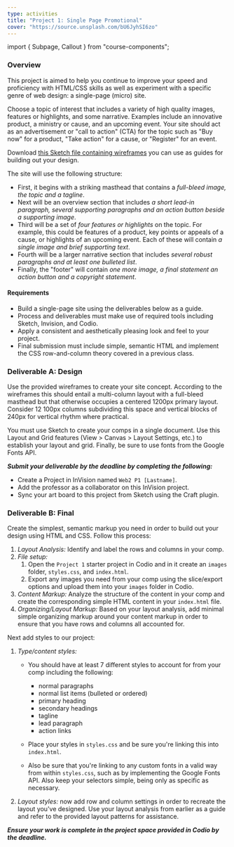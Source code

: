 ```yaml
---
type: activities
title: "Project 1: Single Page Promotional"
cover: "https://source.unsplash.com/bU6JyhSI6zo"
---
```

import { Subpage, Callout } from "course-components";

<Subpage slug="overall">

### Overview

This project is aimed to help you continue to improve your speed and proficiency with HTML/CSS skills as well as experiment with a specific genre of web design: a single-page (micro) site.

Choose a topic of interest that includes a variety of high quality images, features or highlights, and some narrative. Examples include an innovative product, a ministry or cause, and an upcoming event. Your site should act as an advertisement or "call to action" (CTA) for the topic such as "Buy now" for a product, "Take action" for a cause, or "Register" for an event.

Download [this Sketch file containing wireframes](/docs/pr1-starter.sketch) you can use as guides for building out your design.

The site will use the following structure:

* First, it begins with a striking masthead that contains a *full-bleed image, the topic and a tagline*.
* Next will be an overview section that includes *a short lead-in paragraph, several supporting paragraphs and an action button beside a supporting image*.
* Third will be a set of *four features or highlights* on the topic. For example, this could be features of a product, key points or appeals of a cause, or highlights of an upcoming event. Each of these will contain *a single image and brief supporting text*.
* Fourth will be a larger narrative section that includes *several robust paragraphs and at least one bulleted list*.
* Finally, the "footer" will contain *one more image, a final statement an action button and a copyright statement*.

#### Requirements

* Build a single-page site using the deliverables below as a guide.
* Process and deliverables must make use of required tools including Sketch, Invision, and Codio.
* Apply a consistent and aesthetically pleasing look and feel to your project.
* Final submission must include simple, semantic HTML and implement the CSS row-and-column theory covered in a previous class.

</Subpage>
<Subpage slug="a">

### Deliverable A: Design

Use the provided wireframes to create your site concept. According to the wireframes this should entail a multi-column layout with a full-bleed masthead but that otherwise occupies a centered 1200px primary layout. Consider 12 100px columns subdividing this space and vertical blocks of 240px for vertical rhythm where practical.

You must use Sketch to create your comps in a single document. Use this Layout and Grid features (View > Canvas > Layout Settings, etc.) to establish your layout and grid. Finally, be sure to use fonts from the Google Fonts API.

***Submit your deliverable by the deadline by completing the following:***

* Create a Project in InVision named `Web2 P1 [Lastname]`.
* Add the professor as a collaborator on this InVision project.
* Sync your art board to this project from Sketch using the Craft plugin.

</Subpage>
<Subpage slug="b">

### Deliverable B: Final

Create the simplest, semantic markup you need in order to build out your design using HTML and CSS. Follow this process:

1. *Layout Analysis:* Identify and label the rows and columns in your comp.
2. *File setup:*
    1. Open the `Project 1` starter project in Codio and in it create an `images` folder, `styles.css`, and `index.html`.
    2. Export any images you need from your comp using the slice/export options and upload them into your `images` folder in Codio.
4. *Content Markup:* Analyze the structure of the content in your comp and create the corresponding simple HTML content in your `index.html` file.
5. *Organizing/Layout Markup:* Based on your layout analysis, add minimal simple organizing markup around your content markup in order to ensure that you have rows and columns all accounted for.

Next add styles to our project:

1. *Type/content styles:*
    - You should have at least 7 different styles to account for from your comp including the following:

        * normal paragraphs
        * normal list items (bulleted or ordered)
        * primary heading
        * secondary headings
        * tagline
        * lead paragraph
        * action links

    - Place your styles in `styles.css` and be sure you're linking this into `index.html`.
    - Also be sure that you're linking to any custom fonts in a valid way from within `styles.css`, such as by implementing the Google Fonts API. Also keep your selectors simple, being only as specific as necessary.

2. *Layout styles:* now add row and column settings in order to recreate the layout you've designed. Use your layout analysis from earlier as a guide and refer to the provided layout patterns for assistance.

***Ensure your work is complete in the project space provided in Codio by the deadline.***

</Subpage>
